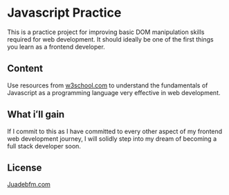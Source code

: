 # Javascript Practice

This is a practice project for improving basic DOM manipulation skills required for web development. It should ideally be one of the first things you learn as a frontend developer.

## Content

Use resources from [w3school.com](https://www.w3schools.com/html/html_scripts.asp) to understand the fundamentals of Javascript as a programming language very effective in web development.

<!-- ```bash
pip install foobar
``` -->

<!-- ##  -->

<!-- ```python
import foobar

# returns 'words'
foobar.pluralize('word')

# returns 'geese'
foobar.pluralize('goose')

# returns 'phenomenon'
foobar.singularize('phenomena')
``` -->

## What iʻll gain
If I commit to this as I have committed to every other aspect of my frontend web development journey, I will solidly step into my dream of becoming a full stack developer soon.

## License
[Juadebfm.com](https://jfme.netlify.app/)